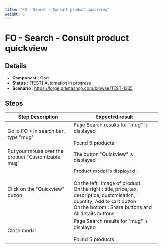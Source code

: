 ```yaml
---
title: "FO - Search - Consult product quickview"
weight: 6
---
```


# FO - Search - Consult product quickview
## Details
* **Component** : Core
* **Status** : [TEST] Automation in progress
* **Scenario** : https://forge.prestashop.com/browse/TEST-1235

## Steps
| Step Description | Expected result |
| ----- | ----- |
| Go to FO > In search bar, type "mug" | Page Search results for "mug" is displayed<br><br>Found 5 products |
| Put your mouse over the product "Customizable mug" | The button "Quickview" is displayed |
| Click on the "Quickview" button | Product modal is displayed :<br><br>On the left : image of product<br>On the right : title, price, tax, description, customisation, quantity, Add to cart button<br>On the bottom : Share buttons and All details buttons |
| Close modal | Page Search results for "mug" is displayed<br><br>Found 5 products |
